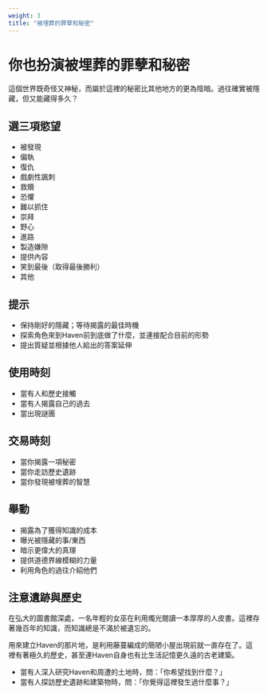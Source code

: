 ```yaml
---
weight: 3
title: "被埋葬的罪孽和秘密"
---
```


# 你也扮演被埋葬的罪孽和秘密

這個世界既奇怪又神秘，而屬於這裡的秘密比其他地方的更為陰暗。過往確實被隱藏，但又能藏得多久？

## 選三項慾望

- 被發現
- 偏執
- 復仇
- 戲劇性諷刺
- 救贖
- 恐懼
- 難以抓住
- 崇拜
- 野心
- 進路
- 製造嫌隙
- 提供內容
- 笑到最後（取得最後勝利）
- 其他

## 提示

- 保持剛好的隱藏；等待揭露的最佳時機
- 探索角色來到Haven前到底做了什麼，並連接配合目前的形勢
- 提出質疑並根據他人給出的答案延伸

## 使用時刻

- 當有人和歷史接觸
- 當有人揭露自己的過去
- 當出現謎團

## 交易時刻
- 當你揭露一項秘密
- 當你走訪歷史遺跡
- 當你發現被埋葬的智慧

## 舉動

- 揭露為了獲得知識的成本
- 曝光被隱藏的事/東西
- 暗示更偉大的真理
- 提供道德界線模糊的力量
- 利用角色的過往介紹他們

## 注意遺跡與歷史

在弘大的圖書館深處，一名年輕的女巫在利用燭光閱讀一本厚厚的人皮書。這裡存著幾百年的知識，而知識總是不滿於被遺忘的。

用來建立Haven的那片地，是利用藤蔓編成的簡陋小屋出現前就一直存在了。這裡有著極久的歷史，甚至連Haven自身也有比生活記憶更久遠的古老建築。

- 當有人深入研究Haven和周遭的土地時，問：「你希望找到什麼？」
- 當有人探訪歷史遺跡和建築物時，問：「你覺得這裡發生過什麼事？」
